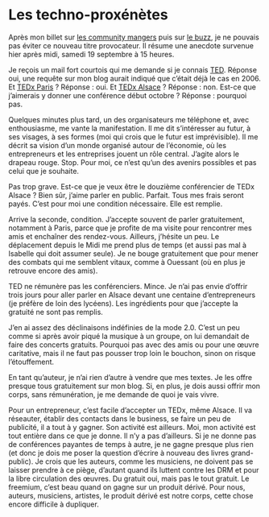 # Les techno-proxénètes

Après mon billet sur [les community mangers](https://tcrouzet.com/2010/09/16/les-community-managers-sont-des-putes/) puis sur [le buzz](https://tcrouzet.com/2010/09/17/comment-provoquer-un-buzz-pour-pas-cher/), je ne pouvais pas éviter ce nouveau titre provocateur. Il résume une anecdote survenue hier après midi, samedi 19 septembre à 15 heures.<span id="more-19284"></span>

Je reçois un mail fort courtois qui me demande si je connais [TED](http://www.ted.com/). Réponse oui, une requête sur mon blog aurait indiqué que c’était déjà le cas en 2006. Et [TEDx Paris](http://www.tedxparis.com/2011/) ? Réponse : oui. Et [TEDx Alsace](http://www.tedxalsace.com/) ? Réponse : non. Est-ce que j’aimerais y donner une conférence début octobre ? Réponse : pourquoi pas.

Quelques minutes plus tard, un des organisateurs me téléphone et, avec enthousiasme, me vante la manifestation. Il me dit s’intéresser au futur, à ses visages, à ses formes (moi qui crois que le futur est imprévisible). Il me décrit sa vision d’un monde organisé autour de l’économie, où les entrepreneurs et les entreprises jouent un rôle central. J’agite alors le drapeau rouge. Stop. Pour moi, ce n’est qu’un des avenirs possibles et pas celui que je souhaite.

Pas trop grave. Est-ce que je veux être le douzième conférencier de TEDx Alsace ? Bien sûr, j’aime parler en public. Parfait. Tous mes frais seront payés. C’est pour moi une condition nécessaire. Elle est remplie.

Arrive la seconde, condition. J’accepte souvent de parler gratuitement, notamment à Paris, parce que je profite de ma visite pour rencontrer mes amis et enchaîner des rendez-vous. Ailleurs, j’hésite un peu. Le déplacement depuis le Midi me prend plus de temps (et aussi pas mal à Isabelle qui doit assumer seule). Je ne bouge gratuitement que pour mener des combats qui me semblent vitaux, comme à Ouessant (où en plus je retrouve encore des amis).

TED ne rémunère pas les conférenciers. Mince. Je n’ai pas envie d’offrir trois jours pour aller parler en Alsace devant une centaine d’entrepreneurs (je préfère de loin des lycéens). Les ingrédients pour que j’accepte la gratuité ne sont pas remplis.

J’en ai assez des déclinaisons indéfinies de la mode 2.0. C’est un peu comme si après avoir piqué la musique à un groupe, on lui demandait de faire des concerts gratuits. Pourquoi pas avec des amis ou pour une œuvre caritative, mais il ne faut pas pousser trop loin le bouchon, sinon on risque l’étouffement.

En tant qu’auteur, je n’ai rien d’autre à vendre que mes textes. Je les offre presque tous gratuitement sur mon blog. Si, en plus, je dois aussi offrir mon corps, sans rémunération, je me demande de quoi je vais vivre.

Pour un entrepreneur, c’est facile d’accepter un TEDx, même Alsace. Il va réseauter, établir des contacts dans le business, se faire un peu de publicité, il a tout à y gagner. Son activité est ailleurs. Moi, mon activité est tout entière dans ce que je donne. Il n’y a pas d’ailleurs. Si je ne donne pas de conférences payantes de temps à autre, je ne gagne presque plus rien (et donc je dois me poser la question d’écrire à nouveau des livres grand-public). Je crois que les auteurs, comme les musiciens, ne doivent pas se laisser prendre à ce piège, d’autant quand ils luttent contre les DRM et pour la libre circulation des œuvres. Du gratuit oui, mais pas le tout gratuit. Le freemium, c’est beau quand on gagne sur un produit dérivé. Pour nous, auteurs, musiciens, artistes, le produit dérivé est notre corps, cette chose encore difficile à dupliquer.